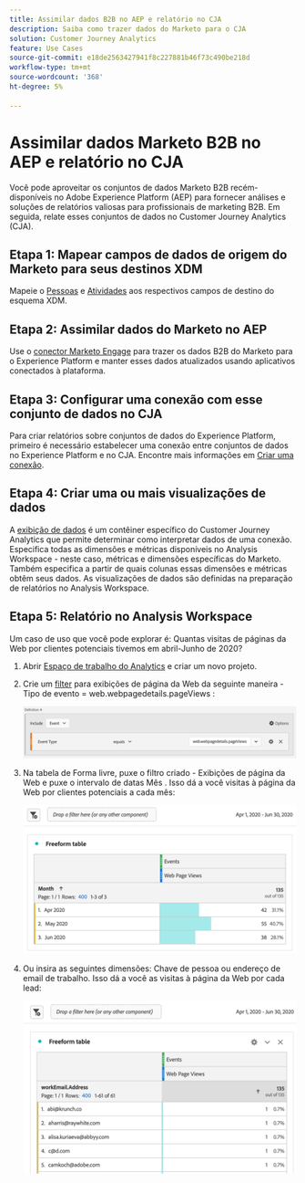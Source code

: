 ```yaml
---
title: Assimilar dados B2B no AEP e relatório no CJA
description: Saiba como trazer dados do Marketo para o CJA
solution: Customer Journey Analytics
feature: Use Cases
source-git-commit: e18de2563427941f8c227881b46f73c490be218d
workflow-type: tm+mt
source-wordcount: '368'
ht-degree: 5%

---
```



# Assimilar dados Marketo B2B no AEP e relatório no CJA

Você pode aproveitar os conjuntos de dados Marketo B2B recém-disponíveis no Adobe Experience Platform (AEP) para fornecer análises e soluções de relatórios valiosas para profissionais de marketing B2B. Em seguida, relate esses conjuntos de dados no Customer Journey Analytics (CJA).

## Etapa 1: Mapear campos de dados de origem do Marketo para seus destinos XDM

Mapeie o [Pessoas](https://experienceleague.adobe.com/docs/experience-platform/sources/connectors/adobe-applications/mapping/marketo.html?lang=en#persons) e [Atividades](https://experienceleague.adobe.com/docs/experience-platform/sources/connectors/adobe-applications/mapping/marketo.html?lang=en#activities) aos respectivos campos de destino do esquema XDM.

## Etapa 2: Assimilar dados do Marketo no AEP

Use o [conector Marketo Engage](https://experienceleague.adobe.com/docs/experience-platform/sources/connectors/adobe-applications/marketo/marketo.html?lang=en) para trazer os dados B2B do Marketo para o Experience Platform e manter esses dados atualizados usando aplicativos conectados à plataforma.

## Etapa 3: Configurar uma conexão com esse conjunto de dados no CJA

Para criar relatórios sobre conjuntos de dados do Experience Platform, primeiro é necessário estabelecer uma conexão entre conjuntos de dados no Experience Platform e no CJA. Encontre mais informações em [Criar uma conexão](https://experienceleague.adobe.com/docs/analytics-platform/using/cja-connections/create-connection.html?lang=pt-BR).

## Etapa 4: Criar uma ou mais visualizações de dados

A [exibição de dados](/help/data-views/data-views.md) é um contêiner específico do Customer Journey Analytics que permite determinar como interpretar dados de uma conexão. Especifica todas as dimensões e métricas disponíveis no Analysis Workspace - neste caso, métricas e dimensões específicas do Marketo. Também especifica a partir de quais colunas essas dimensões e métricas obtêm seus dados. As visualizações de dados são definidas na preparação de relatórios no Analysis Workspace.

## Etapa 5: Relatório no Analysis Workspace

Um caso de uso que você pode explorar é: Quantas visitas de páginas da Web por clientes potenciais tivemos em abril-Junho de 2020?

1. Abrir [Espaço de trabalho do Analytics](/help/analysis-workspace/home.md) e criar um novo projeto.

1. Crie um [filter](/help/components/filters/create-filters.md) para exibições de página da Web da seguinte maneira - Tipo de evento = web.webpagedetails.pageViews :

   ![](assets/marketo-filter.png)

1. Na tabela de Forma livre, puxe o filtro criado - Exibições de página da Web e puxe o intervalo de datas Mês . Isso dá a você visitas à página da Web por clientes potenciais a cada mês:

   ![](assets/marketo-freeform.png)

1. Ou insira as seguintes dimensões: Chave de pessoa ou endereço de email de trabalho. Isso dá a você as visitas à página da Web por cada lead:

   ![](assets/marketo-freeform2.png)
